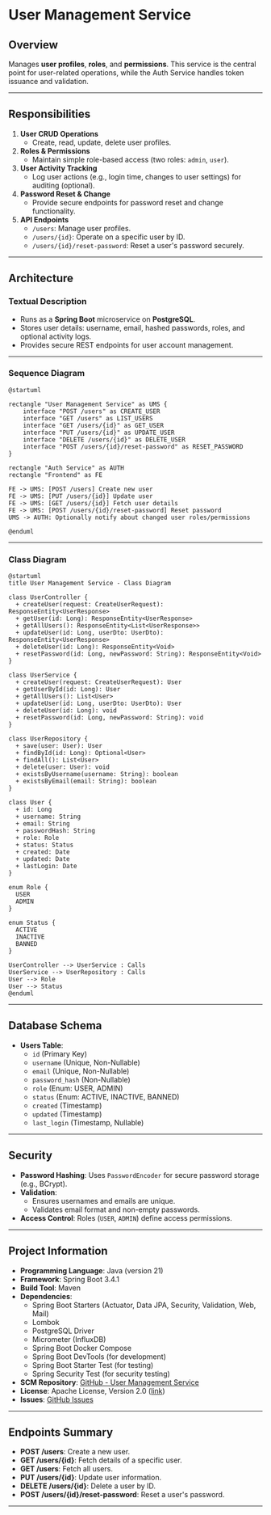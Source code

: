# User Management Service

## Overview
Manages **user profiles**, **roles**, and **permissions**. This service is the central point for user-related operations, while the Auth Service handles token issuance and validation.

---

## Responsibilities
1. **User CRUD Operations**
    - Create, read, update, delete user profiles.
2. **Roles & Permissions**
    - Maintain simple role-based access (two roles: `admin`, `user`).
3. **User Activity Tracking**
    - Log user actions (e.g., login time, changes to user settings) for auditing (optional).
4. **Password Reset & Change**
    - Provide secure endpoints for password reset and change functionality.
5. **API Endpoints**
    - `/users`: Manage user profiles.
    - `/users/{id}`: Operate on a specific user by ID.
    - `/users/{id}/reset-password`: Reset a user's password securely.

---

## Architecture

### Textual Description
- Runs as a **Spring Boot** microservice on **PostgreSQL**.
- Stores user details: username, email, hashed passwords, roles, and optional activity logs.
- Provides secure REST endpoints for user account management.

---

### Sequence Diagram
```plantuml
@startuml

rectangle "User Management Service" as UMS {
    interface "POST /users" as CREATE_USER
    interface "GET /users" as LIST_USERS
    interface "GET /users/{id}" as GET_USER
    interface "PUT /users/{id}" as UPDATE_USER
    interface "DELETE /users/{id}" as DELETE_USER
    interface "POST /users/{id}/reset-password" as RESET_PASSWORD
}

rectangle "Auth Service" as AUTH
rectangle "Frontend" as FE

FE -> UMS: [POST /users] Create new user
FE -> UMS: [PUT /users/{id}] Update user
FE -> UMS: [GET /users/{id}] Fetch user details
FE -> UMS: [POST /users/{id}/reset-password] Reset password
UMS -> AUTH: Optionally notify about changed user roles/permissions

@enduml
```

---

### Class Diagram

```plantuml
@startuml
title User Management Service - Class Diagram

class UserController {
  + createUser(request: CreateUserRequest): ResponseEntity<UserResponse>
  + getUser(id: Long): ResponseEntity<UserResponse>
  + getAllUsers(): ResponseEntity<List<UserResponse>>
  + updateUser(id: Long, userDto: UserDto): ResponseEntity<UserResponse>
  + deleteUser(id: Long): ResponseEntity<Void>
  + resetPassword(id: Long, newPassword: String): ResponseEntity<Void>
}

class UserService {
  + createUser(request: CreateUserRequest): User
  + getUserById(id: Long): User
  + getAllUsers(): List<User>
  + updateUser(id: Long, userDto: UserDto): User
  + deleteUser(id: Long): void
  + resetPassword(id: Long, newPassword: String): void
}

class UserRepository {
  + save(user: User): User
  + findById(id: Long): Optional<User>
  + findAll(): List<User>
  + delete(user: User): void
  + existsByUsername(username: String): boolean
  + existsByEmail(email: String): boolean
}

class User {
  + id: Long
  + username: String
  + email: String
  + passwordHash: String
  + role: Role
  + status: Status
  + created: Date
  + updated: Date
  + lastLogin: Date
}

enum Role {
  USER
  ADMIN
}

enum Status {
  ACTIVE
  INACTIVE
  BANNED
}

UserController --> UserService : Calls
UserService --> UserRepository : Calls
User --> Role
User --> Status
@enduml
```

---

## Database Schema
- **Users Table**:
    - `id` (Primary Key)
    - `username` (Unique, Non-Nullable)
    - `email` (Unique, Non-Nullable)
    - `password_hash` (Non-Nullable)
    - `role` (Enum: USER, ADMIN)
    - `status` (Enum: ACTIVE, INACTIVE, BANNED)
    - `created` (Timestamp)
    - `updated` (Timestamp)
    - `last_login` (Timestamp, Nullable)

---

## Security
- **Password Hashing**: Uses `PasswordEncoder` for secure password storage (e.g., BCrypt).
- **Validation**:
    - Ensures usernames and emails are unique.
    - Validates email format and non-empty passwords.
- **Access Control**: Roles (`USER`, `ADMIN`) define access permissions.

---

## Project Information
- **Programming Language**: Java (version 21)
- **Framework**: Spring Boot 3.4.1
- **Build Tool**: Maven
- **Dependencies**:
    - Spring Boot Starters (Actuator, Data JPA, Security, Validation, Web, Mail)
    - Lombok
    - PostgreSQL Driver
    - Micrometer (InfluxDB)
    - Spring Boot Docker Compose
    - Spring Boot DevTools (for development)
    - Spring Boot Starter Test (for testing)
    - Spring Security Test (for security testing)
- **SCM Repository**: [GitHub - User Management Service](https://github.com/doemefu/user-management-service)
- **License**: Apache License, Version 2.0 ([link](https://www.apache.org/licenses/LICENSE-2.0))
- **Issues**: [GitHub Issues](https://github.com/doemefu/user-management-service/issues)

---

## Endpoints Summary
- **POST /users**: Create a new user.
- **GET /users/{id}**: Fetch details of a specific user.
- **GET /users**: Fetch all users.
- **PUT /users/{id}**: Update user information.
- **DELETE /users/{id}**: Delete a user by ID.
- **POST /users/{id}/reset-password**: Reset a user's password.

---